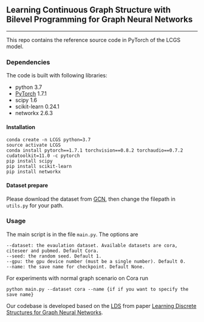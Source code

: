 ## Learning Continuous Graph Structure with Bilevel Programming for Graph Neural Networks
_________________

This repo contains the reference source code in PyTorch of the LCGS model.

### Dependencies

The code is built with following libraries:

- python 3.7
- [PyTorch](https://pytorch.org/) 1.7.1
- scipy 1.6
- scikit-learn 0.24.1
- networkx 2.6.3

#### Installation
```
conda create -n LCGS python=3.7
source activate LCGS
conda install pytorch==1.7.1 torchvision==0.8.2 torchaudio==0.7.2 cudatoolkit=11.0 -c pytorch
pip install scipy
pip install scikit-learn
pip install networkx
```

#### Dataset prepare
Please download the dataset from [GCN](https://github.com/tkipf/gcn), then change the filepath in ```utils.py``` for your path.

### Usage

The main script is in the file ```main.py```. The options are
```
--dataset: the evaulation dataset. Available datasets are cora, citeseer and pubmed. Default Cora.
--seed: the random seed. Default 1.
--gpu: the gpu device number (must be a single number). Default 0.
--name: the save name for checkpoint. Default None.
```

For experiments with normal graph scenario on Cora run
```
python main.py --dataset cora --name {if if you want to specify the save name}
```

Our codebase is developed based on the [LDS](https://github.com/lucfra/LDS-GNN) from paper [Learning Discrete Structures for Graph Neural Networks](http://proceedings.mlr.press/v97/franceschi19a.html).
